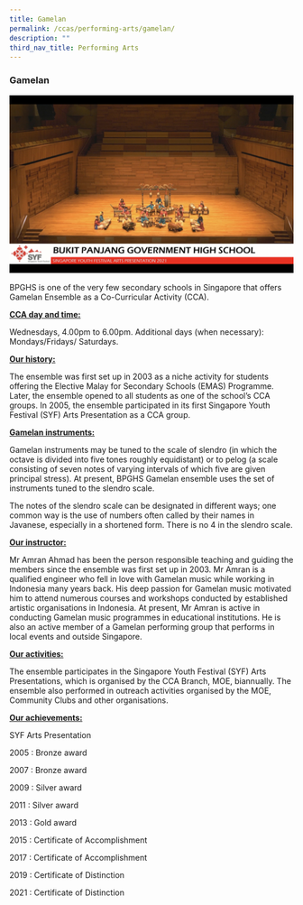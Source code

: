 ```yaml
---
title: Gamelan
permalink: /ccas/performing-arts/gamelan/
description: ""
third_nav_title: Performing Arts
---
```

### Gamelan

![](/images/Gamelan%20A.png)

BPGHS is one of the very few secondary schools in Singapore that offers Gamelan Ensemble as a Co-Curricular Activity (CCA). 

<strong><u>CCA day and time:</u></strong>

Wednesdays, 4.00pm to 6.00pm.
Additional days (when necessary): Mondays/Fridays/ Saturdays.

<strong><u>Our history:</u></strong>

The ensemble was first set up in 2003 as a niche activity for students offering the Elective Malay for Secondary Schools (EMAS) Programme. Later, the ensemble opened to all students as one of the school’s CCA groups. In 2005, the ensemble participated in its first Singapore Youth Festival (SYF) Arts Presentation as a CCA group. 

<strong><u>Gamelan instruments:</u></strong>

Gamelan instruments may be tuned to the scale of slendro (in which the octave is divided into five tones roughly equidistant) or to pelog (a scale consisting of seven notes of varying intervals of which five are given principal stress). At present, BPGHS Gamelan ensemble uses the set of instruments tuned to the slendro scale.  
 
The notes of the slendro scale can be designated in different ways; one common way is the use of numbers often called by their names in Javanese, especially in a shortened form. There is no 4 in the slendro scale.

<strong><u>Our instructor:</u></strong>

Mr Amran Ahmad has been the person responsible teaching and guiding the members since the ensemble was first set up in 2003. Mr Amran is a qualified engineer who fell in love with Gamelan music while working in Indonesia many years back. His deep passion for Gamelan music motivated him to attend numerous courses and workshops conducted by established artistic organisations in Indonesia. At present, Mr Amran is active in conducting Gamelan music programmes in educational institutions. He is also an active member of a Gamelan performing group that performs in local events and outside Singapore.   

<strong><u>Our activities:</u></strong>

The ensemble participates in the Singapore Youth Festival (SYF) Arts Presentations, which is organised by the CCA Branch, MOE, biannually.  The ensemble also performed in outreach activities organised by the MOE, Community Clubs and other organisations.    


<strong><u>Our achievements:</u></strong>

SYF Arts Presentation 

2005	: Bronze award 

2007	: Bronze award

2009 	: Silver award

2011	: Silver award

2013	: Gold award

2015	: Certificate of Accomplishment 

2017 	: Certificate of Accomplishment

2019 	: Certificate of Distinction 

2021 	: Certificate of Distinction